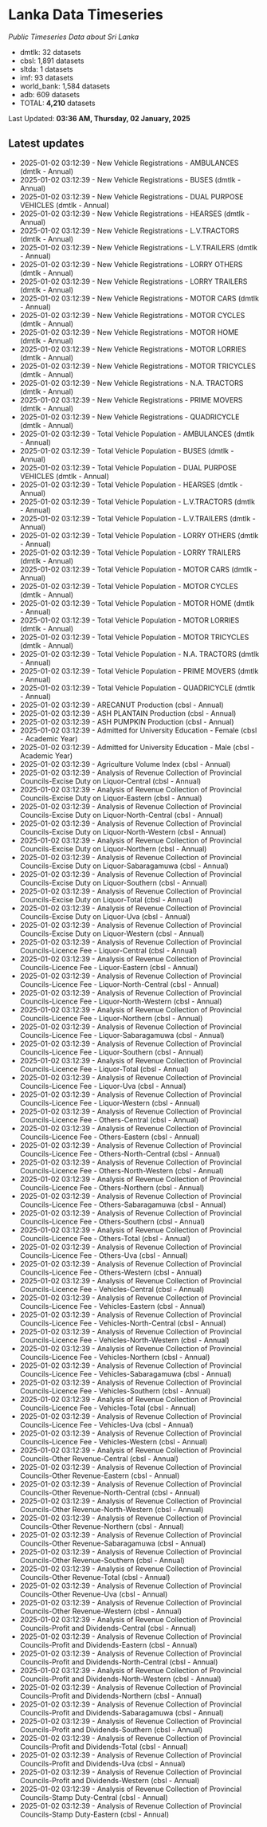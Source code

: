 # Lanka Data Timeseries
*Public Timeseries Data about Sri Lanka*

* dmtlk: 32 datasets
* cbsl: 1,891 datasets
* sltda: 1 datasets
* imf: 93 datasets
* world_bank: 1,584 datasets
* adb: 609 datasets
* TOTAL: **4,210** datasets

Last Updated: **03:36 AM, Thursday, 02 January, 2025**

## Latest updates

* 2025-01-02 03:12:39 - New Vehicle Registrations - AMBULANCES (dmtlk - Annual)
* 2025-01-02 03:12:39 - New Vehicle Registrations - BUSES (dmtlk - Annual)
* 2025-01-02 03:12:39 - New Vehicle Registrations - DUAL PURPOSE VEHICLES (dmtlk - Annual)
* 2025-01-02 03:12:39 - New Vehicle Registrations - HEARSES (dmtlk - Annual)
* 2025-01-02 03:12:39 - New Vehicle Registrations - L.V.TRACTORS (dmtlk - Annual)
* 2025-01-02 03:12:39 - New Vehicle Registrations - L.V.TRAILERS (dmtlk - Annual)
* 2025-01-02 03:12:39 - New Vehicle Registrations - LORRY OTHERS (dmtlk - Annual)
* 2025-01-02 03:12:39 - New Vehicle Registrations - LORRY TRAILERS (dmtlk - Annual)
* 2025-01-02 03:12:39 - New Vehicle Registrations - MOTOR CARS (dmtlk - Annual)
* 2025-01-02 03:12:39 - New Vehicle Registrations - MOTOR CYCLES (dmtlk - Annual)
* 2025-01-02 03:12:39 - New Vehicle Registrations - MOTOR HOME (dmtlk - Annual)
* 2025-01-02 03:12:39 - New Vehicle Registrations - MOTOR LORRIES (dmtlk - Annual)
* 2025-01-02 03:12:39 - New Vehicle Registrations - MOTOR TRICYCLES (dmtlk - Annual)
* 2025-01-02 03:12:39 - New Vehicle Registrations - N.A. TRACTORS (dmtlk - Annual)
* 2025-01-02 03:12:39 - New Vehicle Registrations - PRIME MOVERS (dmtlk - Annual)
* 2025-01-02 03:12:39 - New Vehicle Registrations - QUADRICYCLE (dmtlk - Annual)
* 2025-01-02 03:12:39 - Total Vehicle Population - AMBULANCES (dmtlk - Annual)
* 2025-01-02 03:12:39 - Total Vehicle Population - BUSES (dmtlk - Annual)
* 2025-01-02 03:12:39 - Total Vehicle Population - DUAL PURPOSE VEHICLES (dmtlk - Annual)
* 2025-01-02 03:12:39 - Total Vehicle Population - HEARSES (dmtlk - Annual)
* 2025-01-02 03:12:39 - Total Vehicle Population - L.V.TRACTORS (dmtlk - Annual)
* 2025-01-02 03:12:39 - Total Vehicle Population - L.V.TRAILERS (dmtlk - Annual)
* 2025-01-02 03:12:39 - Total Vehicle Population - LORRY OTHERS (dmtlk - Annual)
* 2025-01-02 03:12:39 - Total Vehicle Population - LORRY TRAILERS (dmtlk - Annual)
* 2025-01-02 03:12:39 - Total Vehicle Population - MOTOR CARS (dmtlk - Annual)
* 2025-01-02 03:12:39 - Total Vehicle Population - MOTOR CYCLES (dmtlk - Annual)
* 2025-01-02 03:12:39 - Total Vehicle Population - MOTOR HOME (dmtlk - Annual)
* 2025-01-02 03:12:39 - Total Vehicle Population - MOTOR LORRIES (dmtlk - Annual)
* 2025-01-02 03:12:39 - Total Vehicle Population - MOTOR TRICYCLES (dmtlk - Annual)
* 2025-01-02 03:12:39 - Total Vehicle Population - N.A. TRACTORS (dmtlk - Annual)
* 2025-01-02 03:12:39 - Total Vehicle Population - PRIME MOVERS (dmtlk - Annual)
* 2025-01-02 03:12:39 - Total Vehicle Population - QUADRICYCLE (dmtlk - Annual)
* 2025-01-02 03:12:39 - ARECANUT Production (cbsl - Annual)
* 2025-01-02 03:12:39 - ASH PLANTAIN Production (cbsl - Annual)
* 2025-01-02 03:12:39 - ASH PUMPKIN Production (cbsl - Annual)
* 2025-01-02 03:12:39 - Admitted for University Education - Female (cbsl - Academic Year)
* 2025-01-02 03:12:39 - Admitted for University Education - Male (cbsl - Academic Year)
* 2025-01-02 03:12:39 - Agriculture Volume Index (cbsl - Annual)
* 2025-01-02 03:12:39 - Analysis of Revenue Collection of Provincial Councils-Excise Duty on Liquor-Central (cbsl - Annual)
* 2025-01-02 03:12:39 - Analysis of Revenue Collection of Provincial Councils-Excise Duty on Liquor-Eastern (cbsl - Annual)
* 2025-01-02 03:12:39 - Analysis of Revenue Collection of Provincial Councils-Excise Duty on Liquor-North-Central (cbsl - Annual)
* 2025-01-02 03:12:39 - Analysis of Revenue Collection of Provincial Councils-Excise Duty on Liquor-North-Western (cbsl - Annual)
* 2025-01-02 03:12:39 - Analysis of Revenue Collection of Provincial Councils-Excise Duty on Liquor-Northern (cbsl - Annual)
* 2025-01-02 03:12:39 - Analysis of Revenue Collection of Provincial Councils-Excise Duty on Liquor-Sabaragamuwa (cbsl - Annual)
* 2025-01-02 03:12:39 - Analysis of Revenue Collection of Provincial Councils-Excise Duty on Liquor-Southern (cbsl - Annual)
* 2025-01-02 03:12:39 - Analysis of Revenue Collection of Provincial Councils-Excise Duty on Liquor-Total (cbsl - Annual)
* 2025-01-02 03:12:39 - Analysis of Revenue Collection of Provincial Councils-Excise Duty on Liquor-Uva (cbsl - Annual)
* 2025-01-02 03:12:39 - Analysis of Revenue Collection of Provincial Councils-Excise Duty on Liquor-Western (cbsl - Annual)
* 2025-01-02 03:12:39 - Analysis of Revenue Collection of Provincial Councils-Licence Fee - Liquor-Central (cbsl - Annual)
* 2025-01-02 03:12:39 - Analysis of Revenue Collection of Provincial Councils-Licence Fee - Liquor-Eastern (cbsl - Annual)
* 2025-01-02 03:12:39 - Analysis of Revenue Collection of Provincial Councils-Licence Fee - Liquor-North-Central (cbsl - Annual)
* 2025-01-02 03:12:39 - Analysis of Revenue Collection of Provincial Councils-Licence Fee - Liquor-North-Western (cbsl - Annual)
* 2025-01-02 03:12:39 - Analysis of Revenue Collection of Provincial Councils-Licence Fee - Liquor-Northern (cbsl - Annual)
* 2025-01-02 03:12:39 - Analysis of Revenue Collection of Provincial Councils-Licence Fee - Liquor-Sabaragamuwa (cbsl - Annual)
* 2025-01-02 03:12:39 - Analysis of Revenue Collection of Provincial Councils-Licence Fee - Liquor-Southern (cbsl - Annual)
* 2025-01-02 03:12:39 - Analysis of Revenue Collection of Provincial Councils-Licence Fee - Liquor-Total (cbsl - Annual)
* 2025-01-02 03:12:39 - Analysis of Revenue Collection of Provincial Councils-Licence Fee - Liquor-Uva (cbsl - Annual)
* 2025-01-02 03:12:39 - Analysis of Revenue Collection of Provincial Councils-Licence Fee - Liquor-Western (cbsl - Annual)
* 2025-01-02 03:12:39 - Analysis of Revenue Collection of Provincial Councils-Licence Fee - Others-Central (cbsl - Annual)
* 2025-01-02 03:12:39 - Analysis of Revenue Collection of Provincial Councils-Licence Fee - Others-Eastern (cbsl - Annual)
* 2025-01-02 03:12:39 - Analysis of Revenue Collection of Provincial Councils-Licence Fee - Others-North-Central (cbsl - Annual)
* 2025-01-02 03:12:39 - Analysis of Revenue Collection of Provincial Councils-Licence Fee - Others-North-Western (cbsl - Annual)
* 2025-01-02 03:12:39 - Analysis of Revenue Collection of Provincial Councils-Licence Fee - Others-Northern (cbsl - Annual)
* 2025-01-02 03:12:39 - Analysis of Revenue Collection of Provincial Councils-Licence Fee - Others-Sabaragamuwa (cbsl - Annual)
* 2025-01-02 03:12:39 - Analysis of Revenue Collection of Provincial Councils-Licence Fee - Others-Southern (cbsl - Annual)
* 2025-01-02 03:12:39 - Analysis of Revenue Collection of Provincial Councils-Licence Fee - Others-Total (cbsl - Annual)
* 2025-01-02 03:12:39 - Analysis of Revenue Collection of Provincial Councils-Licence Fee - Others-Uva (cbsl - Annual)
* 2025-01-02 03:12:39 - Analysis of Revenue Collection of Provincial Councils-Licence Fee - Others-Western (cbsl - Annual)
* 2025-01-02 03:12:39 - Analysis of Revenue Collection of Provincial Councils-Licence Fee - Vehicles-Central (cbsl - Annual)
* 2025-01-02 03:12:39 - Analysis of Revenue Collection of Provincial Councils-Licence Fee - Vehicles-Eastern (cbsl - Annual)
* 2025-01-02 03:12:39 - Analysis of Revenue Collection of Provincial Councils-Licence Fee - Vehicles-North-Central (cbsl - Annual)
* 2025-01-02 03:12:39 - Analysis of Revenue Collection of Provincial Councils-Licence Fee - Vehicles-North-Western (cbsl - Annual)
* 2025-01-02 03:12:39 - Analysis of Revenue Collection of Provincial Councils-Licence Fee - Vehicles-Northern (cbsl - Annual)
* 2025-01-02 03:12:39 - Analysis of Revenue Collection of Provincial Councils-Licence Fee - Vehicles-Sabaragamuwa (cbsl - Annual)
* 2025-01-02 03:12:39 - Analysis of Revenue Collection of Provincial Councils-Licence Fee - Vehicles-Southern (cbsl - Annual)
* 2025-01-02 03:12:39 - Analysis of Revenue Collection of Provincial Councils-Licence Fee - Vehicles-Total (cbsl - Annual)
* 2025-01-02 03:12:39 - Analysis of Revenue Collection of Provincial Councils-Licence Fee - Vehicles-Uva (cbsl - Annual)
* 2025-01-02 03:12:39 - Analysis of Revenue Collection of Provincial Councils-Licence Fee - Vehicles-Western (cbsl - Annual)
* 2025-01-02 03:12:39 - Analysis of Revenue Collection of Provincial Councils-Other Revenue-Central (cbsl - Annual)
* 2025-01-02 03:12:39 - Analysis of Revenue Collection of Provincial Councils-Other Revenue-Eastern (cbsl - Annual)
* 2025-01-02 03:12:39 - Analysis of Revenue Collection of Provincial Councils-Other Revenue-North-Central (cbsl - Annual)
* 2025-01-02 03:12:39 - Analysis of Revenue Collection of Provincial Councils-Other Revenue-North-Western (cbsl - Annual)
* 2025-01-02 03:12:39 - Analysis of Revenue Collection of Provincial Councils-Other Revenue-Northern (cbsl - Annual)
* 2025-01-02 03:12:39 - Analysis of Revenue Collection of Provincial Councils-Other Revenue-Sabaragamuwa (cbsl - Annual)
* 2025-01-02 03:12:39 - Analysis of Revenue Collection of Provincial Councils-Other Revenue-Southern (cbsl - Annual)
* 2025-01-02 03:12:39 - Analysis of Revenue Collection of Provincial Councils-Other Revenue-Total (cbsl - Annual)
* 2025-01-02 03:12:39 - Analysis of Revenue Collection of Provincial Councils-Other Revenue-Uva (cbsl - Annual)
* 2025-01-02 03:12:39 - Analysis of Revenue Collection of Provincial Councils-Other Revenue-Western (cbsl - Annual)
* 2025-01-02 03:12:39 - Analysis of Revenue Collection of Provincial Councils-Profit and Dividends-Central (cbsl - Annual)
* 2025-01-02 03:12:39 - Analysis of Revenue Collection of Provincial Councils-Profit and Dividends-Eastern (cbsl - Annual)
* 2025-01-02 03:12:39 - Analysis of Revenue Collection of Provincial Councils-Profit and Dividends-North-Central (cbsl - Annual)
* 2025-01-02 03:12:39 - Analysis of Revenue Collection of Provincial Councils-Profit and Dividends-North-Western (cbsl - Annual)
* 2025-01-02 03:12:39 - Analysis of Revenue Collection of Provincial Councils-Profit and Dividends-Northern (cbsl - Annual)
* 2025-01-02 03:12:39 - Analysis of Revenue Collection of Provincial Councils-Profit and Dividends-Sabaragamuwa (cbsl - Annual)
* 2025-01-02 03:12:39 - Analysis of Revenue Collection of Provincial Councils-Profit and Dividends-Southern (cbsl - Annual)
* 2025-01-02 03:12:39 - Analysis of Revenue Collection of Provincial Councils-Profit and Dividends-Total (cbsl - Annual)
* 2025-01-02 03:12:39 - Analysis of Revenue Collection of Provincial Councils-Profit and Dividends-Uva (cbsl - Annual)
* 2025-01-02 03:12:39 - Analysis of Revenue Collection of Provincial Councils-Profit and Dividends-Western (cbsl - Annual)
* 2025-01-02 03:12:39 - Analysis of Revenue Collection of Provincial Councils-Stamp Duty-Central (cbsl - Annual)
* 2025-01-02 03:12:39 - Analysis of Revenue Collection of Provincial Councils-Stamp Duty-Eastern (cbsl - Annual)